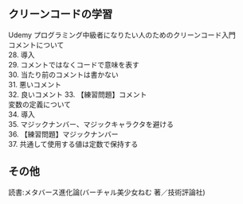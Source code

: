 ## クリーンコードの学習
Udemy プログラミング中級者になりたい人のためのクリーンコード入門    
コメントについて  
28. 導入  
29. コメントではなくコードで意味を表す  
30. 当たり前のコメントは書かない  
31. 悪いコメント  
32. 良いコメント 
33. 【練習問題】コメント    
変数の定義について  
34. 導入  
35. マジックナンバー、マジックキャラクタを避ける  
36. 【練習問題】マジックナンバー  
37. 共通して使用する値は定数で保持する  

## その他
読書:メタバース進化論(バーチャル美少女ねむ 著／技術評論社)  
